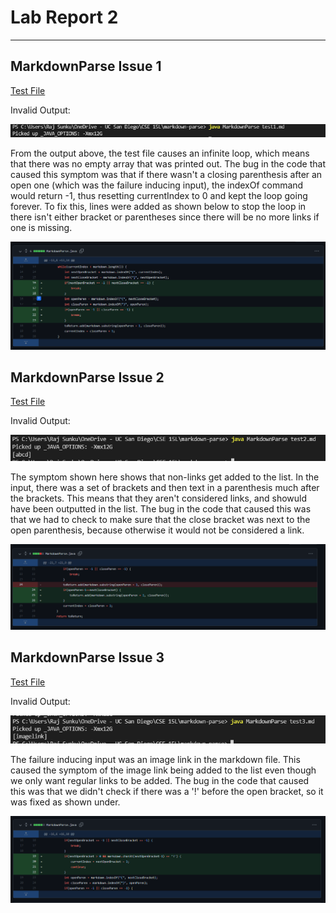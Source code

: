 # Lab Report 2

***

## MarkdownParse Issue 1

[Test File](https://github.com/rajsunku/markdown-parse/blob/main/test1.md)

Invalid Output:

![image](Week4SS1.PNG)

From the output above, the test file causes an infinite loop, which means that there was no empty array that was printed out. The bug in the code that caused this symptom was that if there wasn't a closing parenthesis after an open one (which was the failure inducing input), the indexOf command would return -1, thus resetting currentIndex to 0 and kept the loop going forever. To fix this, lines were added as shown below to stop the loop in there isn't either bracket or parentheses since there will be no more links if one is missing.

![image](Week4SS2.PNG)

## MarkdownParse Issue 2

[Test File](https://github.com/rajsunku/markdown-parse/blob/main/test2.md)

Invalid Output:

![image](Week4SS3.PNG)

The symptom shown here shows that non-links get added to the list. In the input, there was a set of brackets and then text in a parenthesis much after the brackets. This means that they aren't considered links, and showuld have been outputted in the list. The bug in the code that caused this was that we had to check to make sure that the close bracket was next to the open parenthesis, because otherwise it would not be considered a link.

![image](Week4SS4.PNG)

## MarkdownParse Issue 3

[Test File](https://github.com/rajsunku/markdown-parse/blob/main/test3.md)

Invalid Output:

![image](Week4SS5.PNG)

The failure inducing input was an image link in the markdown file. This caused the symptom of the image link being added to the list even though we only want regular links to be added. The bug in the code that caused this was that we didn't check if there was a '!' before the open bracket, so it was fixed as shown under.

![image](Week4SS6.PNG)